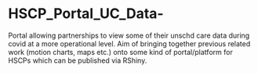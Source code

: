# HSCP_Portal_UC_Data-
Portal allowing partnerships to view some of  their unschd care data during covid at a more operational level. Aim of bringing together previous related work (motion charts, maps etc.) onto some kind of portal/platform for HSCPs which can be published via RShiny. 
